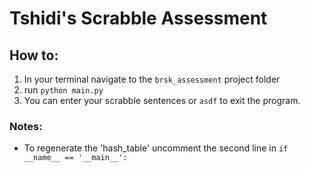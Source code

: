 # Tshidi's Scrabble Assessment

## How to:
1. In your terminal navigate to the `brsk_assessment` project folder
2. run `python main.py`
3. You can enter your scrabble sentences or `asdf` to exit the program.

### Notes:
- To regenerate the 'hash_table' uncomment the second line in `if __name__ == '__main__':`